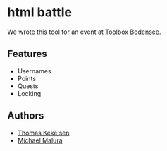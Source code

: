 # html battle

We wrote this tool for an event at [Toolbox Bodensee](http://toolbox-bodensee.de/).

## Features

* Usernames
* Points
* Quests
* Locking

## Authors

* [Thomas Kekeisen](https://github.com/blaues0cke)
* [Michael Malura](https://github.com/maluramichael)
